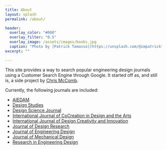 ```yaml
---
title: About
layout: splash
permalink: /about/

header:
  overlay_color: "#000"
  overlay_filter: "0.5"
  overlay_image: /assets/images/books.jpg
  caption: "Photo by [Patrick Tomasso](https://unsplash.com/@impatrickt) on [Unsplash](https://unsplash.com/)"
excerpt: ""

---
```

This site provides a way to search popular engineering design journals using a Customer Search Engine through Google. It started off as, and still is, a side project by [Chris McComb](https://cmccomb.com). 

Currently, the following journals are included:
- [AIEDAM](https://www.cambridge.org/core/journals/ai-edam)
- [Design Studies](https://www.journals.elsevier.com/design-studies)
- [Design Science Journal](https://www.cambridge.org/core/journals/design-science)
- [International Journal of CoCreation in Design and the Arts](https://www.tandfonline.com/toc/ncdn20/current)
- [International Journal of Design Creativity and Innovation](https://www.tandfonline.com/toc/tdci20/current)
- [Journal of Design Research](https://www.inderscience.com/jhome.php?jcode=jdr)
- [Journal of Engineering Design](https://www.tandfonline.com/loi/cjen20)
- [Journal of Mechanical Design](https://asmedigitalcollection.asme.org/mechanicaldesign)
- [Research in Engineering Design](https://link.springer.com/journal/163)
